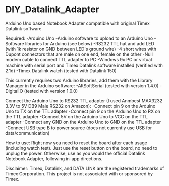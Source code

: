# DIY_Datalink_Adapter
Arduino Uno based Notebook Adapter compatible with original Timex Datalink software

Required: 
-Arduino Uno
-Arduino software to upload to an Arduino Uno
-Software libraries for Arduino (see below)
-RS232 TTL hat and add LED (with 1k resistor on GND between LED's ground wire)
-4 short wires with Dupont connectors that are male on one end, female on the other 
-Null modem cable to connect TTL adapter to PC
-Windows 9x PC or virtual machine with serial port and Timex Datalink software installed (verified with 2.1d)
-Timex Datalink watch (tested with Datalink 150)

This currently requires two Arduino libraries, add them with the Library Manager in the Arduino software:
-AltSoftSerial (tested with version 1.4.0)
-DigitalIO (tested with version 1.0.0)

Connect the Arduino Uno to RS232 TTL adapter (I used Anmbest MAX3232 3.3V to 5V DB9 Male RS232 on Amazon): 
-Connect pin 9 on the Arduino Uno to TX on the TTL adapter
-Connect pin 9 on the Arduino Uno to RX on the TTL adapter
-Connect 5V on the Arduino Uno to VCC on the TTL adapter
-Connect any GND on the Arduino Uno to GND on the TTL adapter
-Connect USB type B to power source (does not currently use USB for data/communication)

How to use:
Right now you need to reset the board after each usage (including watch test). Just use the reset button on the board, no need to unplug the power.
Otherwise, use as you would the official Datalink Notebook Adapter, following in-app directions. 

Disclaimer: 
Timex, Datalink, and DATA LINK are the registered trademarks of Timex Corporation.  This project is not associated with or sponsored by Timex.
